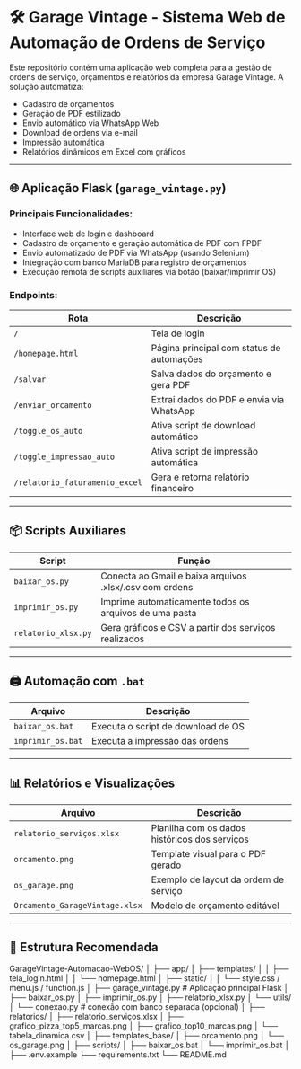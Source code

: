 # 🛠️ Garage Vintage - Sistema Web de Automação de Ordens de Serviço

Este repositório contém uma aplicação web completa para a gestão de ordens de serviço, orçamentos e relatórios da empresa Garage Vintage. A solução automatiza:
- Cadastro de orçamentos
- Geração de PDF estilizado
- Envio automático via WhatsApp Web
- Download de ordens via e-mail
- Impressão automática
- Relatórios dinâmicos em Excel com gráficos

---

## 🌐 Aplicação Flask (`garage_vintage.py`)

### Principais Funcionalidades:
- Interface web de login e dashboard
- Cadastro de orçamento e geração automática de PDF com FPDF
- Envio automatizado de PDF via WhatsApp (usando Selenium)
- Integração com banco MariaDB para registro de orçamentos
- Execução remota de scripts auxiliares via botão (baixar/imprimir OS)

### Endpoints:
| Rota | Descrição |
|------|-----------|
| `/` | Tela de login |
| `/homepage.html` | Página principal com status de automações |
| `/salvar` | Salva dados do orçamento e gera PDF |
| `/enviar_orcamento` | Extrai dados do PDF e envia via WhatsApp |
| `/toggle_os_auto` | Ativa script de download automático |
| `/toggle_impressao_auto` | Ativa script de impressão automática |
| `/relatorio_faturamento_excel` | Gera e retorna relatório financeiro |

---

## 📦 Scripts Auxiliares

| Script | Função |
|--------|--------|
| `baixar_os.py` | Conecta ao Gmail e baixa arquivos .xlsx/.csv com ordens |
| `imprimir_os.py` | Imprime automaticamente todos os arquivos de uma pasta |
| `relatorio_xlsx.py` | Gera gráficos e CSV a partir dos serviços realizados |

---

## 🖨️ Automação com `.bat`

| Arquivo | Descrição |
|---------|-----------|
| `baixar_os.bat` | Executa o script de download de OS |
| `imprimir_os.bat` | Executa a impressão das ordens |

---

## 📊 Relatórios e Visualizações

| Arquivo | Descrição |
|---------|-----------|
| `relatorio_serviços.xlsx` | Planilha com os dados históricos dos serviços |
| `orcamento.png` | Template visual para o PDF gerado |
| `os_garage.png` | Exemplo de layout da ordem de serviço |
| `Orcamento_GarageVintage.xlsx` | Modelo de orçamento editável |

---

## 🧱 Estrutura Recomendada
GarageVintage-Automacao-WebOS/
│
├── app/
│ ├── templates/
│ │ ├── tela_login.html
│ │ └── homepage.html
│ ├── static/
│ │ └── style.css / menu.js / function.js
│ ├── garage_vintage.py # Aplicação principal Flask
│ ├── baixar_os.py
│ ├── imprimir_os.py
│ ├── relatorio_xlsx.py
│ └── utils/
│ └── conexao.py # conexão com banco separada (opcional)
│
├── relatorios/
│ ├── relatorio_serviços.xlsx
│ ├── grafico_pizza_top5_marcas.png
│ ├── grafico_top10_marcas.png
│ └── tabela_dinamica.csv
│
├── templates_base/
│ ├── orcamento.png
│ └── os_garage.png
│
├── scripts/
│ ├── baixar_os.bat
│ └── imprimir_os.bat
│
├── .env.example
├── requirements.txt
└── README.md
